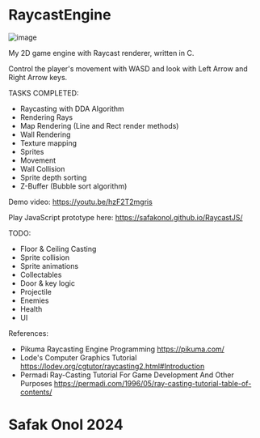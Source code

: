 # RaycastEngine
![image](https://github.com/user-attachments/assets/8b96c8df-ea62-4f84-ac33-14af60bc9187)

My 2D game engine with Raycast renderer, written in C. 

Control the player's movement with WASD and look with Left Arrow and Right Arrow keys. 

TASKS COMPLETED:
- Raycasting with DDA Algorithm
- Rendering Rays
- Map Rendering (Line and Rect render methods)
- Wall Rendering
- Texture mapping
- Sprites
- Movement
- Wall Collision
- Sprite depth sorting
- Z-Buffer (Bubble sort algorithm)

Demo video:
https://youtu.be/hzF2T2mgris 

Play JavaScript prototype here: https://safakonol.github.io/RaycastJS/

TODO:
- Floor & Ceiling Casting
- Sprite collision
- Sprite animations
- Collectables
- Door & key logic
- Projectile
- Enemies
- Health
- UI

References:
- Pikuma Raycasting Engine Programming https://pikuma.com/
- Lode's Computer Graphics Tutorial https://lodev.org/cgtutor/raycasting2.html#Introduction
- Permadi Ray-Casting Tutorial For Game Development And Other Purposes https://permadi.com/1996/05/ray-casting-tutorial-table-of-contents/

# Safak Onol 2024
